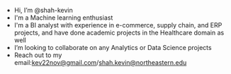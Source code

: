 -  Hi, I’m @shah-kevin
-  I'm a Machine learning enthusiast
-  I'm a BI analyst with experience in e-commerce, supply chain, and ERP projects, and have done academic projects in the Healthcare domain as well
-  I’m looking to collaborate on any Analytics or Data Science projects
-  Reach out to my email:kev22nov@gmail.com/shah.kevin@northeastern.edu

<!---
shah-kevin/shah-kevin is a ✨ special ✨ repository because its `README.md` (this file) appears on your GitHub profile.
You can click the Preview link to take a look at your changes.
--->

